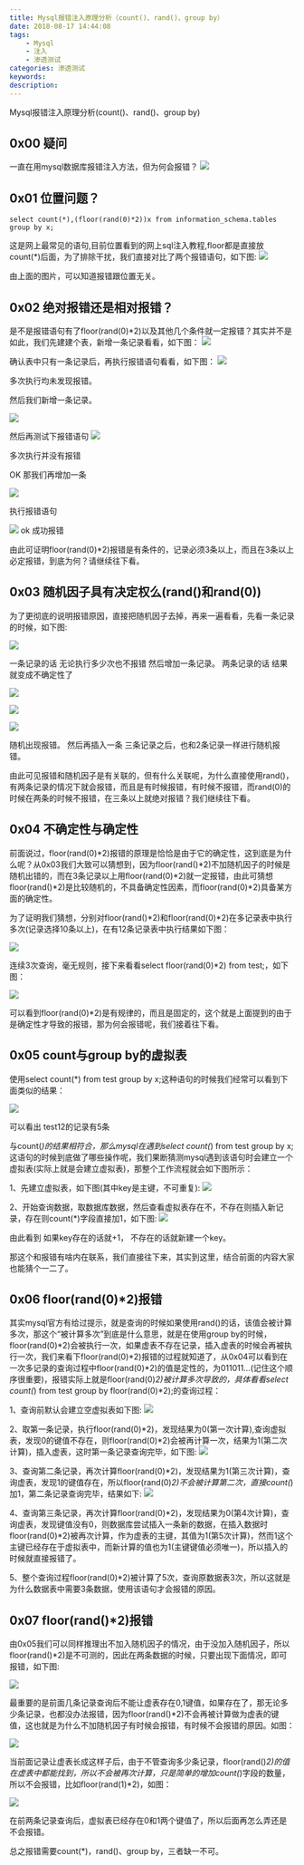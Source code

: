 ```yaml
---
title: Mysql报错注入原理分析（count()、rand()、group by）
date: 2018-08-17 14:44:08
tags:
	- Mysql
	- 注入
	- 渗透测试
categories: 渗透测试
keywords:
description:
---
```

Mysql报错注入原理分析(count()、rand()、group by)<!-- more -->

## 0x00 疑问
一直在用mysql数据库报错注入方法，但为何会报错？
![](http://image.ixysec.com/image/sql/sql043.png)

## 0x01 位置问题？
```
select count(*),(floor(rand(0)*2))x from information_schema.tables group by x;
```
这是网上最常见的语句,目前位置看到的网上sql注入教程,floor都是直接放count(*)后面，为了排除干扰，我们直接对比了两个报错语句，如下图:
![](http://image.ixysec.com/image/sql/sql044.png)

由上面的图片，可以知道报错跟位置无关。

## 0x02 绝对报错还是相对报错？
是不是报错语句有了floor(rand(0)*2)以及其他几个条件就一定报错？其实并不是如此，我们先建建个表，新增一条记录看看，如下图：
![](http://image.ixysec.com/image/sql/sql045.png)

确认表中只有一条记录后，再执行报错语句看看，如下图：
![](http://image.ixysec.com/image/sql/sql046.png)

多次执行均未发现报错。

然后我们新增一条记录。

![](http://image.ixysec.com/image/sql/sql047.png)

然后再测试下报错语句
![](http://image.ixysec.com/image/sql/sql048.png)

多次执行并没有报错

OK 那我们再增加一条

![](http://image.ixysec.com/image/sql/sql049.png)

执行报错语句

![](http://image.ixysec.com/image/sql/sql050.png)
ok 成功报错

由此可证明floor(rand(0)*2)报错是有条件的，记录必须3条以上，而且在3条以上必定报错，到底为何？请继续往下看。

## 0x03 随机因子具有决定权么(rand()和rand(0))

为了更彻底的说明报错原因，直接把随机因子去掉，再来一遍看看，先看一条记录的时候，如下图:

![](http://image.ixysec.com/image/sql/sql051.png)

一条记录的话 无论执行多少次也不报错
然后增加一条记录。
两条记录的话 结果就变成不确定性了

![](http://image.ixysec.com/image/sql/sql052.png)

![](http://image.ixysec.com/image/sql/sql053.png)

![](http://image.ixysec.com/image/sql/sql054.png)

随机出现报错。
然后再插入一条
三条记录之后，也和2条记录一样进行随机报错。

由此可见报错和随机因子是有关联的，但有什么关联呢，为什么直接使用rand()，有两条记录的情况下就会报错，而且是有时候报错，有时候不报错，而rand(0)的时候在两条的时候不报错，在三条以上就绝对报错？我们继续往下看。

## 0x04 不确定性与确定性

前面说过，floor(rand(0)*2)报错的原理是恰恰是由于它的确定性，这到底是为什么呢？从0x03我们大致可以猜想到，因为floor(rand()*2)不加随机因子的时候是随机出错的，而在3条记录以上用floor(rand(0)*2)就一定报错，由此可猜想floor(rand()*2)是比较随机的，不具备确定性因素，而floor(rand(0)*2)具备某方面的确定性。

为了证明我们猜想，分别对floor(rand()*2)和floor(rand(0)*2)在多记录表中执行多次(记录选择10条以上)，在有12条记录表中执行结果如下图：

![](http://image.ixysec.com/image/sql/sql055.png)

连续3次查询，毫无规则，接下来看看select floor(rand(0)*2) from test;，如下图：

![](http://image.ixysec.com/image/sql/sql056.png)

可以看到floor(rand(0)*2)是有规律的，而且是固定的，这个就是上面提到的由于是确定性才导致的报错，那为何会报错呢，我们接着往下看。

## 0x05 count与group by的虚拟表

使用select count(*) from test group by x;这种语句的时候我们经常可以看到下面类似的结果：

![](http://image.ixysec.com/image/sql/sql057.png)

可以看出 test12的记录有5条

与count(*)的结果相符合，那么mysql在遇到select count(*) from test group by x;这语句的时候到底做了哪些操作呢，我们果断猜测mysql遇到该语句时会建立一个虚拟表(实际上就是会建立虚拟表)，那整个工作流程就会如下图所示：

1、先建立虚拟表，如下图(其中key是主键，不可重复):
![](http://image.ixysec.com/image/sql/sql058.png)

2、开始查询数据，取数据库数据，然后查看虚拟表存在不，不存在则插入新记录，存在则count(*)字段直接加1，如下图:
![](http://image.ixysec.com/image/sql/sql059.png)

由此看到 如果key存在的话就+1， 不存在的话就新建一个key。

那这个和报错有啥内在联系，我们直接往下来，其实到这里，结合前面的内容大家也能猜个一二了。

## 0x06 floor(rand(0)*2)报错
其实mysql官方有给过提示，就是查询的时候如果使用rand()的话，该值会被计算多次，那这个“被计算多次”到底是什么意思，就是在使用group by的时候，floor(rand(0)*2)会被执行一次，如果虚表不存在记录，插入虚表的时候会再被执行一次，我们来看下floor(rand(0)*2)报错的过程就知道了，从0x04可以看到在一次多记录的查询过程中floor(rand(0)*2)的值是定性的，为011011…(记住这个顺序很重要)，报错实际上就是floor(rand(0)*2)被计算多次导致的，具体看看select count(*) from test group by floor(rand(0)*2);的查询过程：

1、查询前默认会建立空虚拟表如下图:
![](http://image.ixysec.com/image/sql/sql058.png)

2、取第一条记录，执行floor(rand(0)*2)，发现结果为0(第一次计算),查询虚拟表，发现0的键值不存在，则floor(rand(0)*2)会被再计算一次，结果为1(第二次计算)，插入虚表，这时第一条记录查询完毕，如下图:
![](http://image.ixysec.com/image/sql/sql060.png)

3、查询第二条记录，再次计算floor(rand(0)*2)，发现结果为1(第三次计算)，查询虚表，发现1的键值存在，所以floor(rand(0)*2)不会被计算第二次，直接count(*)加1，第二条记录查询完毕，结果如下:
![](http://image.ixysec.com/image/sql/sql061.png)

4、查询第三条记录，再次计算floor(rand(0)*2)，发现结果为0(第4次计算)，查询虚表，发现键值没有0，则数据库尝试插入一条新的数据，在插入数据时floor(rand(0)*2)被再次计算，作为虚表的主键，其值为1(第5次计算)，然而1这个主键已经存在于虚拟表中，而新计算的值也为1(主键键值必须唯一)，所以插入的时候就直接报错了。

5、整个查询过程floor(rand(0)*2)被计算了5次，查询原数据表3次，所以这就是为什么数据表中需要3条数据，使用该语句才会报错的原因。

## 0x07 floor(rand()*2)报错

由0x05我们可以同样推理出不加入随机因子的情况，由于没加入随机因子，所以floor(rand()*2)是不可测的，因此在两条数据的时候，只要出现下面情况，即可报错，如下图:

![](http://image.ixysec.com/image/sql/sql062.png)

最重要的是前面几条记录查询后不能让虚表存在0,1键值，如果存在了，那无论多少条记录，也都没办法报错，因为floor(rand()*2)不会再被计算做为虚表的键值，这也就是为什么不加随机因子有时候会报错，有时候不会报错的原因。如图：

![](http://image.ixysec.com/image/sql/sql063.png)

当前面记录让虚表长成这样子后，由于不管查询多少条记录，floor(rand()*2)的值在虚表中都能找到，所以不会被再次计算，只是简单的增加count(*)字段的数量，所以不会报错，比如floor(rand(1)*2)，如图：

![](http://image.ixysec.com/image/sql/sql064.png)

在前两条记录查询后，虚拟表已经存在0和1两个键值了，所以后面再怎么弄还是不会报错。

总之报错需要count(*)，rand()、group by，三者缺一不可。